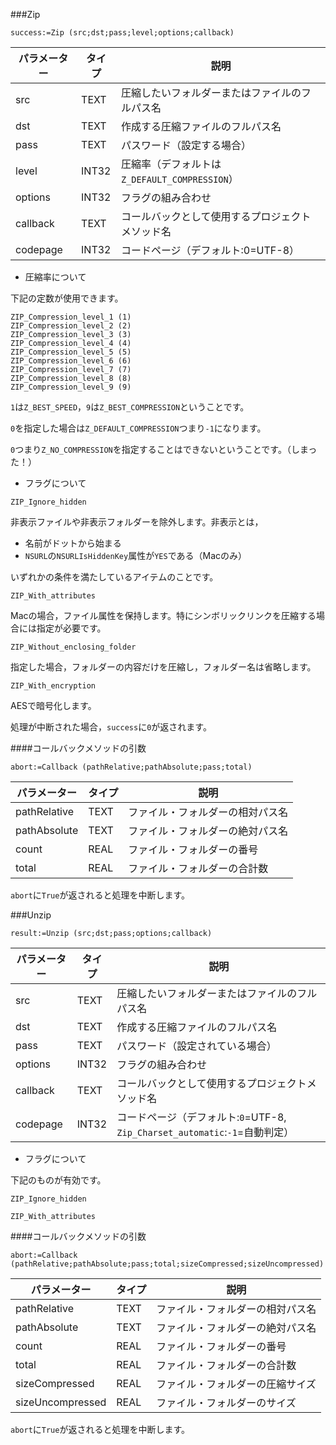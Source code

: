 ###Zip

```
success:=Zip (src;dst;pass;level;options;callback)
```

パラメーター|タイプ|説明
------------|------|----
src|TEXT|圧縮したいフォルダーまたはファイルのフルパス名
dst|TEXT|作成する圧縮ファイルのフルパス名
pass|TEXT|パスワード（設定する場合）
level|INT32|圧縮率（デフォルトは``Z_DEFAULT_COMPRESSION``）
options|INT32|フラグの組み合わせ
callback|TEXT|コールバックとして使用するプロジェクトメソッド名
codepage|INT32|コードページ（デフォルト:0=UTF-8）

* 圧縮率について

下記の定数が使用できます。

```
ZIP_Compression_level_1 (1)
ZIP_Compression_level_2 (2)
ZIP_Compression_level_3 (3)
ZIP_Compression_level_4 (4)
ZIP_Compression_level_5 (5)
ZIP_Compression_level_6 (6)
ZIP_Compression_level_7 (7)
ZIP_Compression_level_8 (8)
ZIP_Compression_level_9 (9)
```

``1``は``Z_BEST_SPEED``，``9``は``Z_BEST_COMPRESSION``ということです。

``0``を指定した場合は``Z_DEFAULT_COMPRESSION``つまり``-1``になります。

``0``つまり``Z_NO_COMPRESSION``を指定することはできないということです。（しまった！）

* フラグについて

``ZIP_Ignore_hidden``

非表示ファイルや非表示フォルダーを除外します。非表示とは，

* 名前がドットから始まる
* ``NSURL``の``NSURLIsHiddenKey``属性が``YES``である（Macのみ）

いずれかの条件を満たしているアイテムのことです。

``ZIP_With_attributes``

Macの場合，ファイル属性を保持します。特にシンボリックリンクを圧縮する場合には指定が必要です。

``ZIP_Without_enclosing_folder``

指定した場合，フォルダーの内容だけを圧縮し，フォルダー名は省略します。

``ZIP_With_encryption``

AESで暗号化します。

処理が中断された場合，``success``に``0``が返されます。

####コールバックメソッドの引数

```
abort:=Callback (pathRelative;pathAbsolute;pass;total)
```

パラメーター|タイプ|説明
------------|------|----
pathRelative|TEXT|ファイル・フォルダーの相対パス名
pathAbsolute|TEXT|ファイル・フォルダーの絶対パス名
count|REAL|ファイル・フォルダーの番号
total|REAL|ファイル・フォルダーの合計数

``abort``に``True``が返されると処理を中断します。

###Unzip

```
result:=Unzip (src;dst;pass;options;callback)
```

パラメーター|タイプ|説明
------------|------|----
src|TEXT|圧縮したいフォルダーまたはファイルのフルパス名
dst|TEXT|作成する圧縮ファイルのフルパス名
pass|TEXT|パスワード（設定されている場合）
options|INT32|フラグの組み合わせ
callback|TEXT|コールバックとして使用するプロジェクトメソッド名
codepage|INT32|コードページ（デフォルト:``0``=UTF-8, ``Zip_Charset_automatic``:``-1``=自動判定）

* フラグについて

下記のものが有効です。

``ZIP_Ignore_hidden``

``ZIP_With_attributes``

####コールバックメソッドの引数

```
abort:=Callback (pathRelative;pathAbsolute;pass;total;sizeCompressed;sizeUncompressed)
```

パラメーター|タイプ|説明
------------|------|----
pathRelative|TEXT|ファイル・フォルダーの相対パス名
pathAbsolute|TEXT|ファイル・フォルダーの絶対パス名
count|REAL|ファイル・フォルダーの番号
total|REAL|ファイル・フォルダーの合計数
sizeCompressed|REAL|ファイル・フォルダーの圧縮サイズ
sizeUncompressed|REAL|ファイル・フォルダーのサイズ

``abort``に``True``が返されると処理を中断します。
